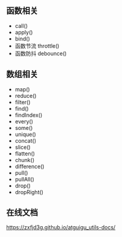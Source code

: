 ## 函数相关
- call()
- apply()
- bind()
- 函数节流 throttle()
- 函数防抖 debounce()
## 数组相关
- map()
- reduce()
- filter()
- find()
- findIndex()
- every()
- some()
- unique()
- concat()
- slice()
- flatten()
- chunk()
- difference()
- pull()
- pullAll()
- drop()
- dropRight()
## 在线文档
https://zxfjd3g.github.io/atguigu_utils-docs/
